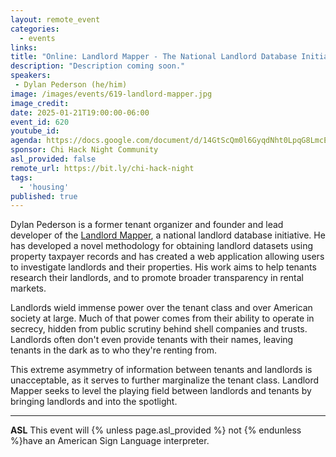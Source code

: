 ```yaml
---
layout: remote_event
categories:
  - events
links: 
title: "Online: Landlord Mapper - The National Landlord Database Initiative"
description: "Description coming soon."
speakers:
 - Dylan Pederson (he/him) 
image: /images/events/619-landlord-mapper.jpg
image_credit:
date: 2025-01-21T19:00:00-06:00
event_id: 620
youtube_id:
agenda: https://docs.google.com/document/d/14GtScQm0l6GyqdNht0LpqG8LmcEF7i3COjNJ06PaTj8/edit#
sponsor: Chi Hack Night Community
asl_provided: false
remote_url: https://bit.ly/chi-hack-night
tags: 
  - 'housing'
published: true
---
```


Dylan Pederson is a former tenant organizer and founder and lead developer of the [Landlord Mapper](https://landlordmapper.org/home/), a national landlord database initiative. He has developed a novel methodology for obtaining landlord datasets using property taxpayer records and has created a web application allowing users to investigate landlords and their properties. His work aims to help tenants research their landlords, and to promote broader transparency in rental markets. 

Landlords wield immense power over the tenant class and over American society at large. Much of that power comes from their ability to operate in secrecy, hidden from public scrutiny behind shell companies and trusts. Landlords often don't even provide tenants with their names, leaving tenants in the dark as to who they're renting from. 

This extreme asymmetry of information between tenants and landlords is unacceptable, as it serves to further marginalize the tenant class. Landlord Mapper seeks to level the playing field between landlords and tenants by bringing landlords and into the spotlight. 

---

**ASL** This event will {% unless page.asl_provided %} not {% endunless %}have an American Sign Language interpreter.
